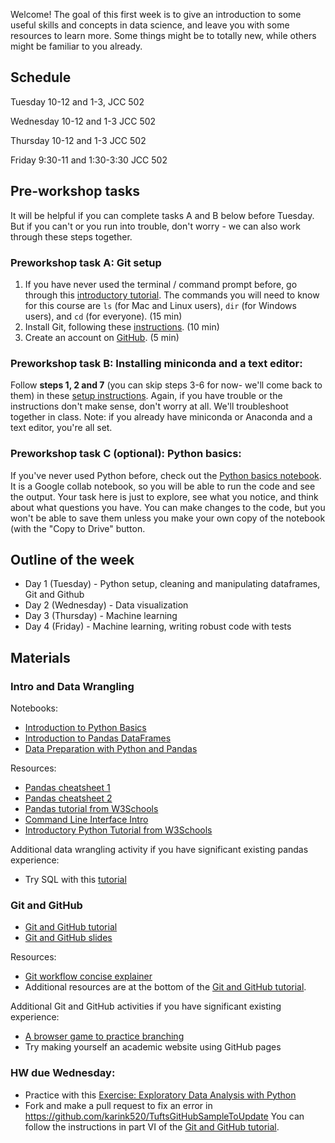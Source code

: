 

Welcome! The goal of this first week is to give an introduction to some useful skills and concepts in data science, and leave you with some resources to learn more. Some things might be to totally new, while others might be familiar to you already.

## Schedule

Tuesday 10-12 and 1-3, JCC 502

Wednesday 10-12 and 1-3 JCC 502

Thursday 10-12 and 1-3 JCC 502

Friday 9:30-11 and 1:30-3:30 JCC 502

## Pre-workshop tasks

It will be helpful if you can complete tasks A and B below before Tuesday. But if you can't or you run into trouble, don't worry - we can also work through these steps together.

### Preworkshop task A: Git setup

1. If you have never used the terminal / command prompt before, go through this [introductory tutorial](https://tutorial.djangogirls.org/en/intro_to_command_line/). The commands you will need to know for this course are `ls` (for Mac and Linux users), `dir` (for Windows users), and `cd` (for everyone). (15 min)
2. Install Git, following these [instructions](https://karink520.github.io/git-and-github-intro/install_git.html). (10 min)
3. Create an account on [GitHub](https://github.com). (5 min)

### Preworkshop task B: Installing miniconda and a text editor:

Follow **steps 1, 2 and 7** (you can skip steps 3-6 for now- we'll come back to them) in these [setup instructions](https://karinknudson.com/python_setup.pdf). Again, if you have trouble or the instructions don't make sense, don't worry at all. We'll troubleshoot together in class. Note: if you already have miniconda or Anaconda and a text editor, you're all set.

### Preworkshop task C (optional): Python basics:

If you've never used Python before, check out the [Python basics notebook](https://colab.research.google.com/drive/1-xnnJtSNYMwsizsR0q2Wc8Ys_jNt6srR). It is a Google collab notebook, so you will be able to run the code and see the output. Your task here is just to explore, see what you notice, and think about what questions you have. You can make changes to the code, but you won't be able to save them unless you make your own copy of the notebook (with the "Copy to Drive" button.

## Outline of the week

- Day 1 (Tuesday) - Python setup, cleaning and manipulating dataframes, Git and Github
- Day 2 (Wednesday) - Data visualization
- Day 3 (Thursday) - Machine learning
- Day 4 (Friday) - Machine learning, writing robust code with tests

## Materials

### Intro and Data Wrangling

Notebooks:

- [Introduction to Python Basics](https://colab.research.google.com/drive/1-xnnJtSNYMwsizsR0q2Wc8Ys_jNt6srR)
- [Introduction to Pandas DataFrames](https://colab.research.google.com/drive/1LoMojpmzeu8dxX6Uc6Wt9ky-MYy0ttq0)
- [Data Preparation with Python and Pandas](https://colab.research.google.com/drive/1YjYPxfbRPBlLT8w5wHpsDY2667EYeU4U)

Resources:

- [Pandas cheatsheet 1](https://drive.google.com/file/d/1UHK8wtWbADvHKXFC937IS6MTnlSZC_zB/view)
- [Pandas cheatsheet 2](https://pandas.pydata.org/Pandas_Cheat_Sheet.pdf)
- [Pandas tutorial from W3Schools](https://www.w3schools.com/python/pandas/default.asp)
- [Command Line Interface Intro](https://www.w3schools.com/whatis/whatis_cli.asp)
- [Introductory Python Tutorial from W3Schools](https://www.w3schools.com/python/python_variables.asp)

Additional data wrangling activity if you have significant existing pandas experience:
 - Try SQL with this [tutorial](https://www.w3schools.com/sql/)

### Git and GitHub

- [Git and GitHub tutorial](https://karink520.github.io/git-and-github-intro/git_workshop.html)
- [Git and GitHub slides](https://karink520.github.io/git-and-github-intro/git_workshop_slides.pdf)

Resources:
- [Git workflow concise explainer](https://karinknudson.com/git_workflow.html)
- Additional resources are at the bottom of the [Git and GitHub tutorial](https://karink520.github.io/git-and-github-intro/git_workshop.html).

Additional Git and GitHub activities if you have significant existing experience:
- [A browser game to practice branching](https://learngitbranching.js.org/)
- Try making yourself an academic website using GitHub pages

### HW due Wednesday:
- Practice with this [Exercise: Exploratory Data Analysis with Python](https://colab.research.google.com/drive/1CAP_k6HF88O-19wngS_5x2KN7Sfiwypo)
- Fork and make a pull request to fix an error in https://github.com/karink520/TuftsGitHubSampleToUpdate You can follow the instructions in part VI of the [Git and GitHub tutorial](https://karink520.github.io/git-and-github-intro/git_workshop.html).
